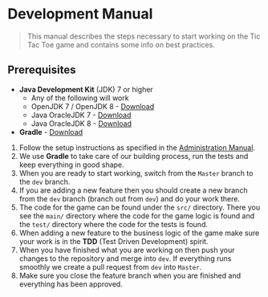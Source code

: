 # Development Manual
> This manual describes the steps necessary to start working on the Tic Tac Toe game and contains some info on best practices.
## Prerequisites
- **Java Development Kit** (JDK) 7 or higher
    - Any of the following will work
    -   OpenJDK 7 / OpenJDK 8 - [Download](http://openjdk.java.net/install/)
    - Java OracleJDK 7 - [Download](http://www.oracle.com/technetwork/java/javase/downloads/jdk7-downloads-1880260.html)
    - Java OracleJDK 8 - [Download](http://www.oracle.com/technetwork/java/javase/downloads/jdk8-downloads-2133151.html) 
- **Gradle** - [Download](https://gradle.org/gradle-download)

1. Follow the setup instructions as specified in the [Administration Manual](Administration_Manual.md).
2. We use **Gradle** to take care of our building process, run the tests and keep everything in good shape.
3. When you are ready to start working, switch from the `Master` branch to the `dev` branch.
4. If you are adding a new feature then you should create a new branch from the `dev` branch (branch out from `dev`) and do your work there.
5. The code for the game can be found under the `src/` directory. There you see the `main/` directory where the code for the game logic is found and the `test/` directory where the code for the tests is found.
6. When adding a new feature to the business logic of the game make sure your work is in the **TDD** (Test Driven Development) spirit.
7. When you have finished what you are working on then push your changes to the repository and merge into `dev`. If everything runs smoothly we create a pull request from `dev` into `Master`.
8. Make sure you close the feature branch when you are finished and everything has been approved.
